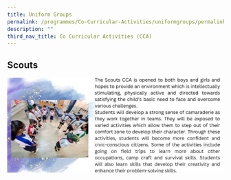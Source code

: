 ```yaml
---
title: Uniform Groups
permalink: /programmes/Co-Curricular-Activities/uniformgroups/permalink/
description: ""
third_nav_title: Co Curricular Activities (CCA)
---
```

## Scouts
![](/images/Programmes/2022/CCA/CCA-17.jpg)